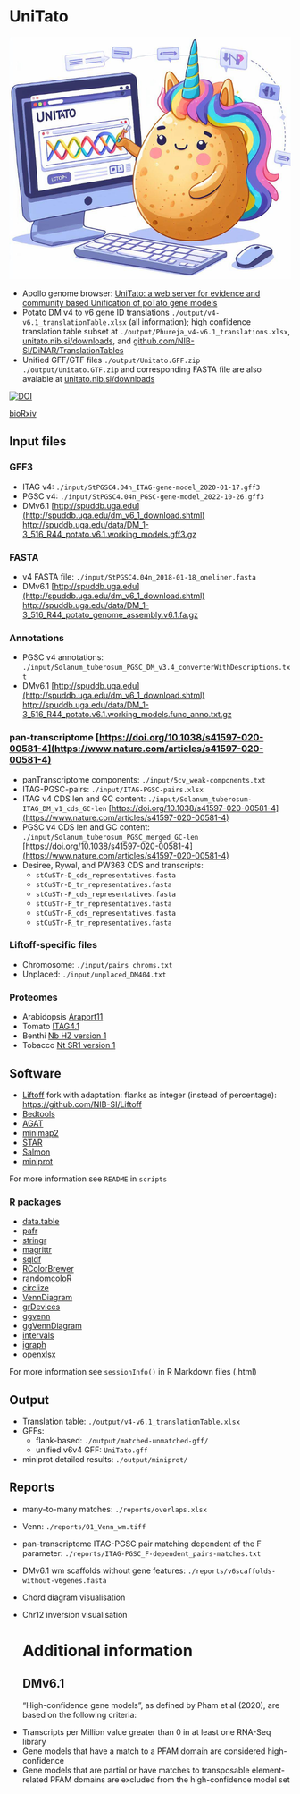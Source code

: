 # UniTato
![](./other/mascot1.png)
* Apollo genome browser: [UniTato: a web server for evidence and community based Unification of poTato gene models](https://unitato.nib.si)
* Potato DM v4 to v6 gene ID translations ```./output/v4-v6.1_translationTable.xlsx``` (all information); high confidence translation table subset at ```./output/Phureja_v4-v6.1_translations.xlsx```, [unitato.nib.si/downloads](http://unitato.nib.si/downloads), and [github.com/NIB-SI/DiNAR/TranslationTables](https://github.com/NIB-SI/DiNAR/tree/master/TranslationTables)
* Unified GFF/GTF files ```./output/Unitato.GFF.zip``` ```./output/Unitato.GTF.zip```  and corresponding FASTA file are also avalable at [unitato.nib.si/downloads](http://unitato.nib.si/downloads)

[![DOI](https://zenodo.org/badge/DOI/10.5281/zenodo.10257530.svg)](https://doi.org/10.5281/zenodo.10257530)

[bioRxiv](https://www.biorxiv.org/content/10.1101/2023.12.07.570586v1)

## Input files
### GFF3
* ITAG v4: ```./input/StPGSC4.04n_ITAG-gene-model_2020-01-17.gff3```
* PGSC v4: ```./input/StPGSC4.04n_PGSC-gene-model_2022-10-26.gff3```
* DMv6.1  [http://spuddb.uga.edu](http://spuddb.uga.edu/dm_v6_1_download.shtml) <http://spuddb.uga.edu/data/DM_1-3_516_R44_potato.v6.1.working_models.gff3.gz>
### FASTA
* v4 FASTA file: ```./input/StPGSC4.04n_2018-01-18_oneliner.fasta```
* DMv6.1  [http://spuddb.uga.edu](http://spuddb.uga.edu/dm_v6_1_download.shtml) <http://spuddb.uga.edu/data/DM_1-3_516_R44_potato_genome_assembly.v6.1.fa.gz>
### Annotations
* PGSC v4 annotations: ```./input/Solanum_tuberosum_PGSC_DM_v3.4_converterWithDescriptions.txt```
* DMv6.1  [http://spuddb.uga.edu](http://spuddb.uga.edu/dm_v6_1_download.shtml) <http://spuddb.uga.edu/data/DM_1-3_516_R44_potato.v6.1.working_models.func_anno.txt.gz>
### pan-transcriptome [https://doi.org/10.1038/s41597-020-00581-4](https://www.nature.com/articles/s41597-020-00581-4)
* panTranscriptome components: ```./input/5cv_weak-components.txt```
* ITAG-PGSC-pairs: ```./input/ITAG-PGSC-pairs.xlsx```
* ITAG v4 CDS len and GC content: ```./input/Solanum_tuberosum-ITAG_DM_v1_cds_GC-len``` [https://doi.org/10.1038/s41597-020-00581-4](https://www.nature.com/articles/s41597-020-00581-4)
* PGSC v4 CDS len and GC content: ```./input/Solanum_tuberosum_PGSC_merged_GC-len``` [https://doi.org/10.1038/s41597-020-00581-4](https://www.nature.com/articles/s41597-020-00581-4)
* Desiree, Rywal, and PW363 CDS and transcripts:
   * ```stCuSTr-D_cds_representatives.fasta```
   * ```stCuSTr-D_tr_representatives.fasta```
   * ```stCuSTr-P_cds_representatives.fasta```
   * ```stCuSTr-P_tr_representatives.fasta```
   * ```stCuSTr-R_cds_representatives.fasta```
   * ```stCuSTr-R_tr_representatives.fasta```
### Liftoff-specific files
* Chromosome: ```./input/pairs chroms.txt```
* Unplaced: ```./input/unplaced_DM404.txt```

### Proteomes
* Arabidopsis [Araport11](https://www.arabidopsis.org/download/index-auto.jsp?dir=%2Fdownload_files%2FSequences%2FAraport11_blastsets)
* Tomato [ITAG4.1](https://solgenomics.net/ftp/genomes/Solanum_lycopersicum/annotation/ITAG4.1_release/)
* Benthi [Nb HZ version 1](http://lifenglab.hzau.edu.cn/Nicomics/Download/index.php)
* Tobacco [Nt SR1 version 1](http://lifenglab.hzau.edu.cn/Nicomics/Download/index.php)

## Software
* [Liftoff](https://github.com/agshumate/Liftoff) fork with adaptation: flanks as integer (instead of percentage): <https://github.com/NIB-SI/Liftoff>
* [Bedtools](https://bedtools.readthedocs.io/en/latest/index.html)
* [AGAT](https://github.com/NBISweden/AGAT)
* [minimap2](https://github.com/lh3/minimap2)
* [STAR](https://github.com/alexdobin/STAR)
* [Salmon](https://github.com/COMBINE-lab/salmon)
* [miniprot](https://github.com/lh3/miniprot)

For more information see ```README``` in ```scripts```

### R packages
* [data.table](https://cran.r-project.org/web/packages/data.table/vignettes/datatable-intro.html)
* [pafr](https://cran.r-project.org/web/packages/pafr/vignettes/Introduction_to_pafr.html)
* [stringr](https://cran.r-project.org/web/packages/stringr/index.html)
* [magrittr](https://cran.r-project.org/web/packages/magrittr/index.html)
* [sqldf](https://cran.r-project.org/web/packages/sqldf/)
* [RColorBrewer](https://cran.r-project.org/web/packages/RColorBrewer/index.html)
* [randomcoloR](https://github.com/ronammar/randomcoloR)
* [circlize](https://jokergoo.github.io/circlize/)
* [VennDiagram](https://cran.r-project.org/web/packages/VennDiagram/index.html)
* [grDevices](https://search.r-project.org/R/refmans/grDevices/html/grDevices-package.html)
* [ggvenn](https://cran.r-project.org/web/packages/ggvenn/index.html)
* [ggVennDiagram](https://cran.r-project.org/web/packages/ggVennDiagram/vignettes/using-ggVennDiagram.html)
* [intervals](https://rdrr.io/rforge/intervals/)
* [igraph](https://r.igraph.org/)
* [openxlsx](https://cran.r-project.org/web/packages/openxlsx/index.html)

For more information see ```sessionInfo()``` in R Markdown files (.html)
  
 
## Output
* Translation table: ```./output/v4-v6.1_translationTable.xlsx```
* GFFs:
   * flank-based: ```./output/matched-unmatched-gff/```
   * unified v6v4 GFF: ```UniTato.gff```
* miniprot detailed results: ```./output/miniprot/```
## Reports
* many-to-many matches: ```./reports/overlaps.xlsx```
* Venn: ```./reports/01_Venn_wm.tiff```
* pan-transcriptome ITAG-PGSC pair matching dependent of the F parameter: ```./reports/ITAG-PGSC_F-dependent_pairs-matches.txt```
* DMv6.1 wm scaffolds without gene features: ```./reports/v6scaffolds-without-v6genes.fasta```
* Chord diagram visualisation
* Chr12 inversion visualisation

  # Additional information
  ## DMv6.1
  “High-confidence gene models”, as defined by Pham et al (2020), are based on the following criteria: 
- Transcripts per Million value greater than 0 in at least one RNA-Seq library
- Gene models that have a match to a PFAM domain are considered high-confidence
- Gene models that are partial or have matches to transposable element-related PFAM domains are excluded from the high-confidence model set

  
  
